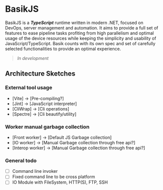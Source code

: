 # BasikJS

BasikJS is a ***TypeScript*** runtime written in modern .NET, focused on DevOps, server management and automation. It aims to provide a full set of features to ease pipeline tasks profiting from high parallelism and optimal usage of the device resources while keeping the simplicity and usability of JavaScript/TypeScript. Basik counts with its own spec and set of carefully selected functionalities to provide an optimal experience.

> *In development*

## Architecture Sketches

### External tool usage

- [Vite] -> [Pre-compiling?]
- [Jint] -> [JavaScript interpreter]
- [CliWrap] -> [Cli operations]
- [Spectre] -> [Cli beautify/utility]

### Worker manual garbage collection

- [Front worker] -> [Default JS Garbage collection]
- [IO worker] -> [Manual Garbage collection through free api?]
- [Interop worker] -> [Manual Garbage collection through free api?]

### General todo

- [ ] Command line invoker
- [ ] Fixed command line to be cross platform
- [ ] IO Module with FileSystem, HTTP(S), FTP, SSH
